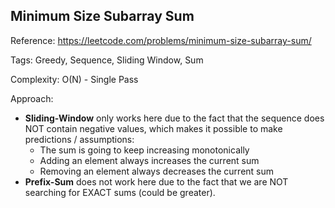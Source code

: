 ## Minimum Size Subarray Sum

Reference: https://leetcode.com/problems/minimum-size-subarray-sum/

Tags: Greedy, Sequence, Sliding Window, Sum

Complexity: O(N) - Single Pass

Approach:
* **Sliding-Window** only works here due to the fact that the sequence
  does NOT contain negative values, which makes it possible to make
  predictions / assumptions:
  * The sum is going to keep increasing monotonically
  * Adding an element always increases the current sum
  * Removing an element always decreases the current sum
* **Prefix-Sum** does not work here due to the fact that we are NOT
  searching for EXACT sums (could be greater).
